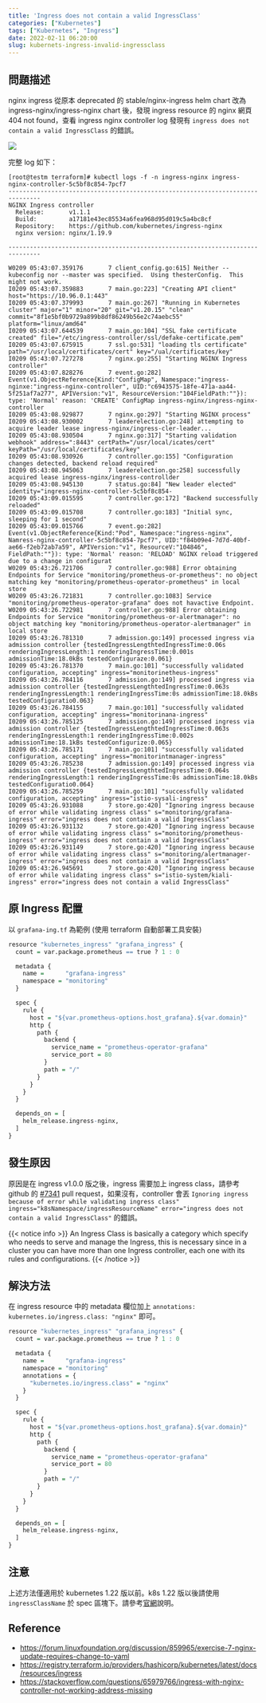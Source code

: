```yaml
---
title: 'Ingress does not contain a valid IngressClass'
categories: ["Kubernetes"]
tags: ["Kubernetes", "Ingress"]
date: 2022-02-11 06:20:00
slug: kubernets-ingress-invalid-ingressclass
---
```

## 問題描述
nginx ingress 從原本 deprecated 的 stable/nginx-ingress helm chart 改為 ingress-nginx/ingress-nginx chart 後，發現 ingress resource 的 nginx 網頁 404 not found，查看 ingress nginx controller log 發現有 `ingress does not contain a valid IngressClass` 的錯誤。
<!--more-->

![](https://imgur.com/lPUFtBq.png)

完整 log 如下：
```
[root@testm terraform]# kubectl logs -f -n ingress-nginx ingress-nginx-controller-5c5bf8c854-7pcf7
-------------------------------------------------------------------------------
NGINX Ingress controller
  Release:       v1.1.1
  Build:         a17181e43ec85534a6fea968d95d019c5a4bc8cf
  Repository:    https://github.com/kubernetes/ingress-nginx
  nginx version: nginx/1.19.9

-------------------------------------------------------------------------------

W0209 05:43:07.359176       7 client_config.go:615] Neither --kubeconfig nor --master was specified.  Using thesterConfig.  This might not work.
I0209 05:43:07.359883       7 main.go:223] "Creating API client" host="https://10.96.0.1:443"
I0209 05:43:07.379993       7 main.go:267] "Running in Kubernetes cluster" major="1" minor="20" git="v1.20.15" "clean" commit="8f1e5bf0b9729a899b8df86249b56e2c74aebc55" platform="linux/amd64"
I0209 05:43:07.644539       7 main.go:104] "SSL fake certificate created" file="/etc/ingress-controller/ssl/defake-certificate.pem"
I0209 05:43:07.675915       7 ssl.go:531] "loading tls certificate" path="/usr/local/certificates/cert" key="/ual/certificates/key"
I0209 05:43:07.727278       7 nginx.go:255] "Starting NGINX Ingress controller"
I0209 05:43:07.828276       7 event.go:282] Event(v1.ObjectReference{Kind:"ConfigMap", Namespace:"ingress-nginxe:"ingress-nginx-controller", UID:"c6943575-18fe-471a-aa44-5f251af7a277", APIVersion:"v1", ResourceVersion:"104FieldPath:""}): type: 'Normal' reason: 'CREATE' ConfigMap ingress-nginx/ingress-nginx-controller
I0209 05:43:08.929877       7 nginx.go:297] "Starting NGINX process"
I0209 05:43:08.930002       7 leaderelection.go:248] attempting to acquire leader lease ingress-nginx/ingress-cler-leader...
I0209 05:43:08.930504       7 nginx.go:317] "Starting validation webhook" address=":8443" certPath="/usr/local/icates/cert" keyPath="/usr/local/certificates/key"
I0209 05:43:08.930926       7 controller.go:155] "Configuration changes detected, backend reload required"
I0209 05:43:08.945063       7 leaderelection.go:258] successfully acquired lease ingress-nginx/ingress-controllder
I0209 05:43:08.945130       7 status.go:84] "New leader elected" identity="ingress-nginx-controller-5c5bf8c854-
I0209 05:43:09.015595       7 controller.go:172] "Backend successfully reloaded"
I0209 05:43:09.015708       7 controller.go:183] "Initial sync, sleeping for 1 second"
I0209 05:43:09.015766       7 event.go:282] Event(v1.ObjectReference{Kind:"Pod", Namespace:"ingress-nginx", Namress-nginx-controller-5c5bf8c854-7pcf7", UID:"f84b09e4-7d7d-40bf-ae66-f2eb72ab7a59", APIVersion:"v1", ResourceV:"104846", FieldPath:""}): type: 'Normal' reason: 'RELOAD' NGINX reload triggered due to a change in configurat
W0209 05:43:26.721706       7 controller.go:988] Error obtaining Endpoints for Service "monitoring/prometheus-or-prometheus": no object matching key "monitoring/prometheus-operator-prometheus" in local store
W0209 05:43:26.721831       7 controller.go:1083] Service "monitoring/prometheus-operator-grafana" does not havactive Endpoint.
W0209 05:43:26.722981       7 controller.go:988] Error obtaining Endpoints for Service "monitoring/prometheus-or-alertmanager": no object matching key "monitoring/prometheus-operator-alertmanager" in local store
I0209 05:43:26.781310       7 admission.go:149] processed ingress via admission controller {testedIngressLengthtedIngressTime:0.06s renderingIngressLength:1 renderingIngressTime:0.001s admissionTime:18.0kBs testedConfiguraze:0.061}
I0209 05:43:26.781370       7 main.go:101] "successfully validated configuration, accepting" ingress="monitorinetheus-ingress"
I0209 05:43:26.784116       7 admission.go:149] processed ingress via admission controller {testedIngressLengthtedIngressTime:0.063s renderingIngressLength:1 renderingIngressTime:0s admissionTime:18.0kBs testedConfiguratio0.063}
I0209 05:43:26.784155       7 main.go:101] "successfully validated configuration, accepting" ingress="monitorinana-ingress"
I0209 05:43:26.785125       7 admission.go:149] processed ingress via admission controller {testedIngressLengthtedIngressTime:0.063s renderingIngressLength:1 renderingIngressTime:0.002s admissionTime:18.1kBs testedConfigurize:0.065}
I0209 05:43:26.785171       7 main.go:101] "successfully validated configuration, accepting" ingress="monitorintmanager-ingress"
I0209 05:43:26.785238       7 admission.go:149] processed ingress via admission controller {testedIngressLengthtedIngressTime:0.064s renderingIngressLength:1 renderingIngressTime:0s admissionTime:18.0kBs testedConfiguratio0.064}
I0209 05:43:26.785259       7 main.go:101] "successfully validated configuration, accepting" ingress="istio-sysali-ingress"
I0209 05:43:26.931088       7 store.go:420] "Ignoring ingress because of error while validating ingress class" s="monitoring/grafana-ingress" error="ingress does not contain a valid IngressClass"
I0209 05:43:26.931132       7 store.go:420] "Ignoring ingress because of error while validating ingress class" s="monitoring/prometheus-ingress" error="ingress does not contain a valid IngressClass"
I0209 05:43:26.931149       7 store.go:420] "Ignoring ingress because of error while validating ingress class" s="monitoring/alertmanager-ingress" error="ingress does not contain a valid IngressClass"
I0209 05:43:26.945691       7 store.go:420] "Ignoring ingress because of error while validating ingress class" s="istio-system/kiali-ingress" error="ingress does not contain a valid IngressClass"
```


## 原 Ingress 配置
以 `grafana-ing.tf` 為範例 (使用 terraform 自動部署工具安裝)
```r
resource "kubernetes_ingress" "grafana_ingress" {
  count = var.package.prometheus == true ? 1 : 0

  metadata {
    name =      "grafana-ingress"
    namespace = "monitoring"
  }

  spec {
    rule {
      host = "${var.prometheus-options.host_grafana}.${var.domain}"
      http {
        path {
          backend {
            service_name = "prometheus-operator-grafana"
            service_port = 80
          }
          path = "/"
        }
      }
    }
  }

  depends_on = [
    helm_release.ingress-nginx,
  ]
}
```

## 發生原因
原因是在 ingress v1.0.0 版之後，ingress 需要加上 ingress class，請參考 github 的 [#7341](https://github.com/kubernetes/ingress-nginx/pull/7341) pull request，如果沒有，controller 會丟 `Ignoring ingress because of error while validating ingress class" ingress="k8sNamespace/ingressResourceName" error="ingress does not contain a valid IngressClass"` 的錯誤。

{{< notice info >}}
An Ingress Class is basically a category which specify who needs to serve and manage the Ingress, this is necessary since in a cluster you can have more than one Ingress controller, each one with its rules and configurations.
{{< /notice >}}

## 解決方法
在 ingress resource 中的 metadata 欄位加上 `annotations: kubernetes.io/ingress.class: "nginx"` 即可。

```r
resource "kubernetes_ingress" "grafana_ingress" {
  count = var.package.prometheus == true ? 1 : 0

  metadata {
    name =      "grafana-ingress"
    namespace = "monitoring"
    annotations = {
      "kubernetes.io/ingress.class" = "nginx"
    }
  }

  spec {
    rule {
      host = "${var.prometheus-options.host_grafana}.${var.domain}"
      http {
        path {
          backend {
            service_name = "prometheus-operator-grafana"
            service_port = 80
          }
          path = "/"
        }
      }
    }
  }

  depends_on = [
    helm_release.ingress-nginx,
  ]
}
```

## 注意
上述方法僅適用於 kubernetes 1.22 版以前。k8s 1.22 版以後請使用 `ingressClassName` 於 spec 區塊下。請參考[官網](https://kubernetes.github.io/ingress-nginx/user-guide/multiple-ingress/)說明。

## Reference
- https://forum.linuxfoundation.org/discussion/859965/exercise-7-nginx-update-requires-change-to-yaml
- https://registry.terraform.io/providers/hashicorp/kubernetes/latest/docs/resources/ingress
- https://stackoverflow.com/questions/65979766/ingress-with-nginx-controller-not-working-address-missing